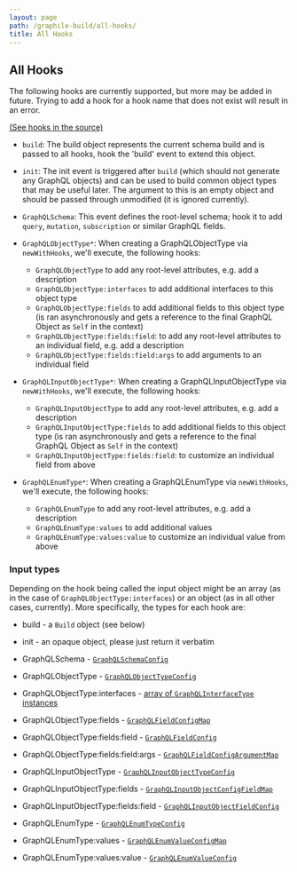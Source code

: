 ```yaml
---
layout: page
path: /graphile-build/all-hooks/
title: All Hooks
---
```


## All Hooks

The following hooks are currently supported, but more may be added in future.
Trying to add a hook for a hook name that does not exist will result in an
error.

[(See hooks in the source)](https://github.com/graphile/graphile-build/blob/996e28f0af68f53e264170bd4528b6500ff3ef25/packages/graphile-build/SchemaBuilder.js#L11-L59)

* `build`: The build object represents the current schema build and is passed
  to all hooks, hook the 'build' event to extend this object.

* `init`: The init event is triggered after `build` (which should not generate
  any GraphQL objects) and can be used to build common object types that may be
  useful later. The argument to this is an empty object and should be passed
  through unmodified (it is ignored currently).

* `GraphQLSchema`: This event defines the root-level schema; hook it to add `query`,
  `mutation`, `subscription` or similar GraphQL fields.

* `GraphQLObjectType*`: When creating a GraphQLObjectType via
  `newWithHooks`, we'll execute, the following hooks:

  * `GraphQLObjectType` to add any root-level attributes, e.g. add a description
  * `GraphQLObjectType:interfaces` to add additional interfaces to this object type
  * `GraphQLObjectType:fields` to add additional fields to this object type (is
    ran asynchronously and gets a reference to the final GraphQL Object as
    `Self` in the context)
  * `GraphQLObjectType:fields:field`: to add any root-level attributes to an
    individual field, e.g. add a description
  * `GraphQLObjectType:fields:field:args` to add arguments to an individual field

* `GraphQLInputObjectType*`: When creating a GraphQLInputObjectType via
  `newWithHooks`, we'll execute, the following hooks:

  * `GraphQLInputObjectType` to add any root-level attributes, e.g. add a description
  * `GraphQLInputObjectType:fields` to add additional fields to this object type (is
    ran asynchronously and gets a reference to the final GraphQL Object as
    `Self` in the context)
  * `GraphQLInputObjectType:fields:field`: to customize an individual field from above

* `GraphQLEnumType*`: When creating a GraphQLEnumType via `newWithHooks`,
  we'll execute, the following hooks:

  * `GraphQLEnumType` to add any root-level attributes, e.g. add a description
  * `GraphQLEnumType:values` to add additional values
  * `GraphQLEnumType:values:value` to customize an individual value from above

### Input types

Depending on the hook being called the input object might be an array (as in
the case of `GraphQLObjectType:interfaces`) or an object (as in all other
cases, currently). More specifically, the types for each hook are:

* build - a `Build` object (see below)
* init - an opaque object, please just return it verbatim

* GraphQLSchema - [`GraphQLSchemaConfig`](http://graphql.org/graphql-js/type/#graphqlschema)

* GraphQLObjectType - [`GraphQLObjectTypeConfig`](http://graphql.org/graphql-js/type/#graphqlobjecttype)
* GraphQLObjectType:interfaces - [array of `GraphQLInterfaceType` instances](http://graphql.org/graphql-js/type/#graphqlinterfacetype)
* GraphQLObjectType:fields - [`GraphQLFieldConfigMap`](http://graphql.org/graphql-js/type/#graphqlobjecttype)
* GraphQLObjectType:fields:field - [`GraphQLFieldConfig`](http://graphql.org/graphql-js/type/#graphqlobjecttype)
* GraphQLObjectType:fields:field:args - [`GraphQLFieldConfigArgumentMap`](http://graphql.org/graphql-js/type/#graphqlobjecttype)

* GraphQLInputObjectType - [`GraphQLInputObjectTypeConfig`](http://graphql.org/graphql-js/type/#graphqlinputobjecttype)
* GraphQLInputObjectType:fields - [`GraphQLInputObjectConfigFieldMap`](http://graphql.org/graphql-js/type/#graphqlinputobjecttype)
* GraphQLInputObjectType:fields:field - [`GraphQLInputObjectFieldConfig`](http://graphql.org/graphql-js/type/#graphqlinputobjecttype)

* GraphQLEnumType - [`GraphQLEnumTypeConfig`](http://graphql.org/graphql-js/type/#graphqlenumtype)
* GraphQLEnumType:values - [`GraphQLEnumValueConfigMap`](http://graphql.org/graphql-js/type/#graphqlenumtype)
* GraphQLEnumType:values:value - [`GraphQLEnumValueConfig`](http://graphql.org/graphql-js/type/#graphqlenumtype)

